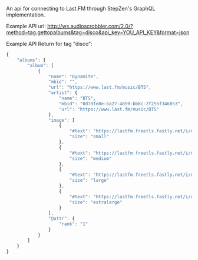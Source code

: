 An api for connecting to Last.FM through StepZen's GraphQL implementation.

Example API url: http://ws.audioscrobbler.com/2.0/?method=tag.gettopalbums&tag=disco&api_key=YOU_API_KEY&format=json

Example API Return for tag "disco":
```js
{
    "albums": {
        "album": [
            {
                "name": "Dynamite",
                "mbid": "",
                "url": "https://www.last.fm/music/BTS",
                "artist": {
                    "name": "BTS",
                    "mbid": "0d79fe8e-ba27-4859-bb8c-2f255f346853",
                    "url": "https://www.last.fm/music/BTS"
                },
                "image": [
                    {
                        "#text": "https://lastfm.freetls.fastly.net/i/u/34s/88188455b6b1d562c6db01e24f725165.png",
                        "size": "small"
                    },
                    {
                        "#text": "https://lastfm.freetls.fastly.net/i/u/64s/88188455b6b1d562c6db01e24f725165.png",
                        "size": "medium"
                    },
                    {
                        "#text": "https://lastfm.freetls.fastly.net/i/u/174s/88188455b6b1d562c6db01e24f725165.png",
                        "size": "large"
                    },
                    {
                        "#text": "https://lastfm.freetls.fastly.net/i/u/300x300/88188455b6b1d562c6db01e24f725165.png",
                        "size": "extralarge"
                    }
                ],
                "@attr": {
                    "rank": "1"
                }
            }
        ]
    }
}
```